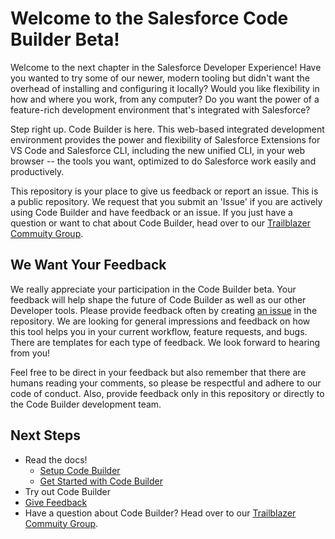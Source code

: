 # Welcome to the Salesforce Code Builder Beta!

Welcome to the next chapter in the Salesforce Developer Experience! Have you wanted to try some of our newer, modern tooling but didn't want the overhead of installing and configuring it locally? Would you like flexibility in how and where you work, from any computer? Do you want the power of a feature-rich development environment that's integrated with Salesforce? 

Step right up. Code Builder is here. This web-based integrated development environment provides the power and flexibility of Salesforce Extensions for VS Code and Salesforce CLI, including the new unified CLI, in your web browser -- the tools you want, optimized to do Salesforce work easily and productively. 

This repository is your place to give us feedback or report an issue. This is a public repository.  We request that you submit an 'Issue' if you are actively using Code Builder and have feedback or an issue.  If you just have a question or want to chat about Code Builder, head over to our [Trailblazer Commuity Group](https://trailhead.salesforce.com/trailblazer-community/groups/0F94S000000kJcFSAU).


## We Want Your Feedback

We really appreciate your participation in the Code Builder beta. Your feedback will help shape the future of Code Builder as well as our other Developer tools. Please provide feedback often by creating [an issue](https://github.com/forcedotcom/try-code-builder-feedback/issues) in the repository. We are looking for general impressions and feedback on how this tool helps you in your current workflow, feature requests, and bugs. There are templates for each type of feedback. We look forward to hearing from you!

Feel free to be direct in your feedback but also remember that there are humans reading your comments, so please be respectful and adhere to our code of conduct. Also, provide feedback only in this repository or directly to the Code Builder development team. 

## Next Steps

* Read the docs!
    * [Setup Code Builder](https://developer.salesforce.com/tools/vscode/en/codebuilder/cb-setup)
    * [Get Started with Code Builder](https://developer.salesforce.com/tools/vscode/en/codebuilder/cb-start)
* Try out Code Builder
* [Give Feedback](https://github.com/forcedotcom/try-code-builder-feedback/issues)
* Have a question about Code Builder?  Head over to our [Trailblazer Commuity Group](https://trailhead.salesforce.com/trailblazer-community/groups/0F94S000000kJcFSAU).

